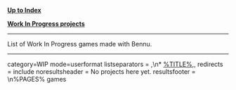 [**Up to Index**](Index "wikilink")

[**Work In Progress projects**](WIP "wikilink")

------------------------------------------------------------------------

List of Work In Progress games made with Bennu.

------------------------------------------------------------------------

<DPL> category=WIP mode=userformat listseparators = ,\\n\*
[%TITLE%](%PAGE% "wikilink"),, redirects = include noresultsheader = No
projects here yet. resultsfooter = \\n%PAGES% games </DPL>
